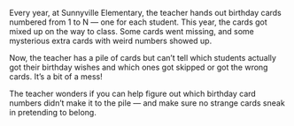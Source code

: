 Every year, at Sunnyville Elementary, the teacher hands out birthday cards numbered from 1 to N — one for each student. This year, the cards got mixed up on the way to class. Some cards went missing, and some mysterious extra cards with weird numbers showed up.

Now, the teacher has a pile of cards but can’t tell which students actually got their birthday wishes and which ones got skipped or got the wrong cards. It’s a bit of a mess!

The teacher wonders if you can help figure out which birthday card numbers didn’t make it to the pile — and make sure no strange cards sneak in pretending to belong.